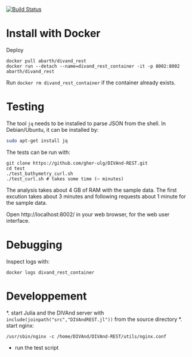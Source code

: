 [![Build Status](https://travis-ci.org/gher-ulg/DIVAnd-REST.svg?branch=master)](https://travis-ci.org/gher-ulg/DIVAnd-REST)


# Install with Docker

Deploy

```
docker pull abarth/divand_rest
docker run --detach --name=divand_rest_container -it -p 8002:8002 abarth/divand_rest
```

Run `docker rm divand_rest_container` if the container already exists.


# Testing

The tool `jq` needs to be installed to parse JSON from the shell.
In Debian/Ubuntu, it can be installed by:

```bash
sudo apt-get install jq
```

The tests can be run with:

```
git clone https://github.com/gher-ulg/DIVAnd-REST.git
cd test
./test_bathymetry_curl.sh
./test_curl.sh # takes some time (~ minutes)
```

The analysis takes about 4 GB of RAM with the sample data. The first excution takes about 3 minutes and following requests about 1 minute for the sample data.

Open http://localhost:8002/ in your web browser, for the web user interface.


# Debugging

Inspect logs with:

```
docker logs divand_rest_container
```


# Developpement

*. start Julia and the DIVAnd server with `include(joinpath("src","DIVAndREST.jl"))` from the source directory
*. start nginx:
```
/usr/sbin/nginx -c /home/DIVAnd/DIVAnd-REST/utils/nginx.conf
```
* run the test script
